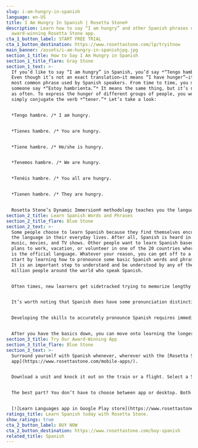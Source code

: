 ```yaml
---
slug: i-am-hungry-in-spanish
language: en-US
title: I Am Hungry In Spanish | Rosetta Stone®
description: Learn how to say “I am hungry” and other Spanish phrases using the
  award-winning Rosetta Stone app.
cta_1_button_label: START FREE TRIAL
cta_1_button_destination: https://www.rosettastone.com/lp/tryitnow
main_banner: /assets/i-am-hungry-in-spanishjpg.jpg
section_1_title: How to Say I Am Hungry in Spanish
section_1_title_flare: Gray Stone
section_1_text: >-
  If you’d like to say “I am hungry” in Spanish, you’d say *“Tengo hambre.”*
  Even though it’s not an exact translation—it means “I have hunger”—it’s the
  most common phrase used by Spanish speakers. From time to time, you may hear
  someone say *“Estoy hambrienta.”* It means the same thing, but it’s not used
  as often. To express the hunger of different groups of people, you would
  simply conjugate the verb *“tener.”* Let’s take a look:


  *Tengo hambre. /* I am hungry.


  *Tienes hambre. /* You are hungry.


  *Tiene hambre. /* He/she is hungry.


  *Tenemos hambre. /* We are hungry.


  *Tenéis hambre. /* You all are hungry.


  *Tienen hambre. /* They are hungry.


  Rosetta Stone’s Dynamic Immersion® methodology teaches you the language, not just the words. What makes it so effective is that we prepare you to use your new language in your everyday life. So it’s not just about the features, but what you’re able to do because of them. That way, you’ll be ready to handle any situation with ease and confidence.
section_2_title: Learn Spanish Words and Phrases
section_2_title_flare: Blue Stone
section_2_text: >-
  Some people choose to learn Spanish because they find themselves encountering
  the language in their everyday lives. After all, Spanish is heard in popular
  music, movies, and TV shows. Other people want to learn Spanish based on their
  plans to work, vacation, or volunteer in one of the 20 countries where Spanish
  is the official language. Whatever your reason, you can get off to a great
  start by learning how to pronounce some basic Spanish words and phrases first.
  It is an important step to understand and be understood by any of the 437
  million people around the world who speak Spanish.


  Often times, new learners get sidetracked trying to memorize lengthy lists of Spanish vocabulary words and phrases. This tedious and time-consuming effort can lead to the undesired outcome of having little-to-no ability to participate in everyday Spanish conversation. That’s why it’s strongly advised that new Spanish language learners focus on understanding and pronouncing basic words and phrases most commonly used in real-world Spanish. This smart and practical approach to learning Spanish will help you become a confident and comfortable Spanish speaker.


  It’s worth noting that Spanish does have some pronunciation distinctions that can make it a challenge for language learners. As one example, the letter *r* is pronounced differently and takes some practice for most new learners. This distinct sound is formed by tapping the tip of the tongue on the roof of the mouth, about a third of the way back in the mouth. Some Spanish language experts suggest new learners practice making the “tt” sound, as it sounds in the English word butter.


  Developing the skills to accurately pronounce Spanish requires immediate feedback on your pronunciation efforts. Rosetta Stone helps you dial in your pronunciation with our TruAccent™ speech-recognition engine. TruAccent compares your voice to native and non-native speakers—in real-time—so you get the feedback you need for the most accurate pronunciation. It’s also adjustable, which allows you to tweak your accent as needed. TruAccent is a powerful tool for helping you learn and speak the Spanish language.


  After you have the basics down, you can move onto learning the longer phrases you’ll use in everyday conversation. Rosetta Stone’s digestible, 10-minute language lessons are designed to lead you along this natural path to learning. You’ll first focus on learning Spanish basic words and phrases, then you’ll move onto learning longer Spanish phrases, and then towards learning to speak Spanish with confidence.
section_3_title: Try Our Award-Winning App
section_3_title_flare: Blue Stone
section_3_text: >-
  Surround yourself with Spanish whenever, wherever with the [Rosetta Stone
  app](https://www.rosettastone.com/mobile-apps/).


  Download a unit and knock it out on the train or a flight. Select a 5-10 minute lesson and sneak it in while you wait in line or for your ride to show up. And explore dynamic features, like Seek and Speak, where you can point at an object in the real world and get a [translation](https://rosettastone.com/translate).


  The best part? You don’t have to choose between app or desktop. Both come with your subscription and sync, so you can switch between devices seamlessly.


  [![Learn Languages app in Google Play store](https://www.rosettastone.com/lp/hugo-assets/images/google-play.png)](https://rosettastone.onelink.me/zwaO/f670c3a0) [![Learn Languages app in iOS app store](https://www.rosettastone.com/lp/hugo-assets/images/app-store.png)](https://rosettastone.onelink.me/zwaO/f670c3a0)
ratings_title: Learn Spanish today with Rosetta Stone.
show_ratings: true
cta_2_button_label: BUY NOW
cta_2_button_destination: https://www.rosettastone.com/buy-spanish
related_title: Spanish
---
```

